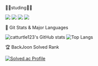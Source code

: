 👨‍🎓studing👨‍🎓

 <img src="https://img.shields.io/badge/java-007396?style=for-the-badge&logo=java&logoColor=white"> <img src="https://img.shields.io/badge/spring-6DB33F?style=for-the-badge&logo=spring&logoColor=white"> <img src="https://img.shields.io/badge/dart-0175C2?style=for-the-badge&logo=dart&logoColor=white"> <img src="https://img.shields.io/badge/flutter-02569B?style=for-the-badge&logo=flutter&logoColor=white">
 
🌟 Git Stats & Major Languages

![catturtle123's GitHub stats](https://github-readme-stats.vercel.app/api?username=catturtle123&show_icons=true&theme=dark) ![Top Langs](https://github-readme-stats.vercel.app/api/top-langs/?username=catturtle123&layout=compact&theme=dark) 

🏆 BackJoon Solved Rank

[![Solved.ac Profile](http://mazassumnida.wtf/api/generate_badge?boj=musoyou10)](https://solved.ac/musoyou10)


